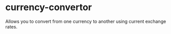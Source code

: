 # currency-convertor

Allows you to convert from one currency to another using current exchange rates.
